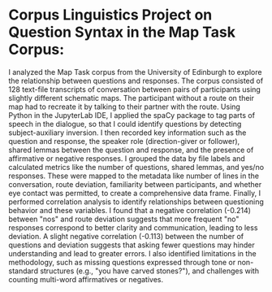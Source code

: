 # Corpus Linguistics Project on Question Syntax in the Map Task Corpus:
I analyzed the Map Task corpus from the University of Edinburgh to explore the relationship between questions and responses. The corpus consisted of 128 text-file transcripts of conversation between pairs of participants using slightly different schematic maps. The participant without a route on their map had to recreate it by talking to their partner with the route.
Using Python in the JupyterLab IDE, I applied the spaCy package to tag parts of speech in the dialogue, so that I could identify questions by detecting subject-auxiliary inversion. I then recorded key information such as the question and response, the speaker role (direction-giver or follower), shared lemmas between the question and response, and the presence of affirmative or negative responses.
I grouped the data by file labels and calculated metrics like the number of questions, shared lemmas, and yes/no responses. These were mapped to the metadata like number of lines in the conversation, route deviation, familiarity between participants, and whether eye contact was permitted, to create a comprehensive data frame. Finally, I performed correlation analysis to identify relationships between questioning behavior and these variables.
I found that a negative correlation (-0.214) between "nos" and route deviation suggests that more frequent "no" responses correspond to better clarity and communication, leading to less deviation. A slight negative correlation (-0.113) between the number of questions and deviation suggests that asking fewer questions may hinder understanding and lead to greater errors.
I also identified limitations in the methodology, such as missing questions expressed through tone or non-standard structures (e.g., "you have carved stones?"), and challenges with counting multi-word affirmatives or negatives.
